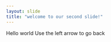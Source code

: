 ```yaml
---
layout: slide
title: "welcome to our second slide!"
---
```

Hello world
Use the left arrow to go back
